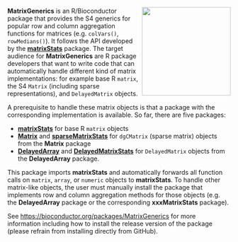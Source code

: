 [<img src="https://www.bioconductor.org/images/logo/jpg/bioconductor_logo_rgb.jpg" width="200" align="right"/>](https://bioconductor.org/)

**MatrixGenerics** is an R/Bioconductor package that provides the S4 generics for popular row and column aggregation functions for matrices (e.g. `colVars()`, `rowMedians()`). It follows the API developed by the [**matrixStats**](https://cran.r-project.org/package=matrixStats) package. The target audience for **MatrixGenerics** are R package developers that want to write code that can automatically handle different kind of matrix implementations: for example base R `matrix`, the S4 `Matrix` (including sparse representations), and `DelayedMatrix` objects.

A prerequisite to handle these matrix objects is that a package with the corresponding implementation is available. So far, there are five packages:

* [**matrixStats**](https://cran.r-project.org/package=matrixStats) for base R `matrix` objects
* [**Matrix**](https://cran.r-project.org/package=Matrix) and [**sparseMatrixStats**](https://github.com/const-ae/sparseMatrixStats) for `dgCMatrix` (sparse matrix) objects from the **Matrix** package
* [**DelayedArray**](https://bioconductor.org/packages/DelayedArray) and [**DelayedMatrixStats**](https://bioconductor.org/packages/DelayedMatrixStats) for `DelayedMatrix` objects from the **DelayedArray** package.

This package imports **matrixStats** and automatically forwards all function calls on `matrix`, `array`, or `numeric` objects to **matrixStats**. To handle other matrix-like objects, the user must manually install the package that implements row and column aggregation methods for those objects (e.g. the **DelayedArray** package or the corresponding **xxxMatrixStats** package).

See https://bioconductor.org/packages/MatrixGenerics for more information including how to install the release version of the package (please refrain from installing directly from GitHub).

